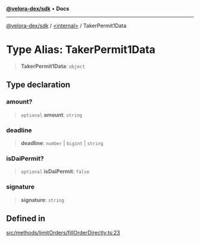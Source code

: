 [**@velora-dex/sdk**](../../README.md) • **Docs**

***

[@velora-dex/sdk](../../globals.md) / [\<internal\>](../README.md) / TakerPermit1Data

# Type Alias: TakerPermit1Data

> **TakerPermit1Data**: `object`

## Type declaration

### amount?

> `optional` **amount**: `string`

### deadline

> **deadline**: `number` \| `bigint` \| `string`

### isDaiPermit?

> `optional` **isDaiPermit**: `false`

### signature

> **signature**: `string`

## Defined in

[src/methods/limitOrders/fillOrderDirectly.ts:23](https://github.com/paraswap/paraswap-sdk/blob/master/src/methods/limitOrders/fillOrderDirectly.ts#L23)
